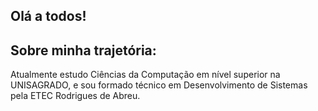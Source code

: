 ## Olá a todos!

## Sobre minha trajetória:
Atualmente estudo Ciências da Computação em nível superior na UNISAGRADO, e sou formado técnico em Desenvolvimento de Sistemas pela ETEC Rodrigues de Abreu.
